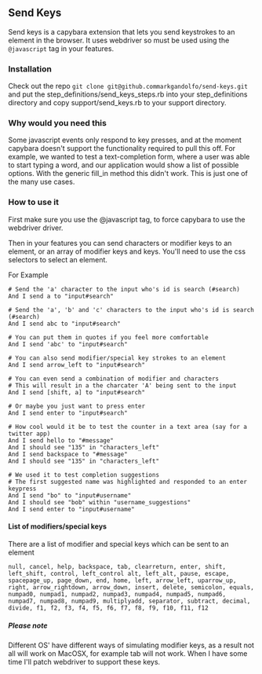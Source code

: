 ## Send Keys ##

Send keys is a capybara extension that lets you send keystrokes to an element in the browser. It uses webdriver so must be used using the `@javascript` tag in your features.

### Installation ###

Check out the repo `git clone git@github.commarkgandolfo/send-keys.git` and put the step_definitions/send_keys_steps.rb into your step_definitions directory and copy support/send_keys.rb to your support directory. 

### Why would you need this ###

Some javascript events only respond to key presses, and at the moment capybara doesn't support the functionality required to pull this off. For example, we wanted to test a text-completion form, where a user was able to start typing a word, and our application would show a list of possible options. With the generic fill_in method this didn't work. This is just one of the many use cases. 

### How to use it ###

First make sure you use the @javascript tag, to force capybara to use the webdriver driver. 

Then in your features you can send characters or modifier keys to an element, or an array of modifier keys and keys.
You'll need to use the css selectors to select an element. 

For Example

    # Send the 'a' character to the input who's id is search (#search)
    And I send a to "input#search"
    
    # Send the 'a', 'b' and 'c' characters to the input who's id is search (#search)
    And I send abc to "input#search"
    
    # You can put them in quotes if you feel more comfortable
    And I send 'abc' to "input#search"
    
    # You can also send modifier/special key strokes to an element
    And I send arrow_left to "input#search"
    
    # You can even send a combination of modifier and characters
    # This will result in a the charcater 'A' being sent to the input
    And I send [shift, a] to "input#search"
    
    # Or maybe you just want to press enter
    And I send enter to "input#search"

    # How cool would it be to test the counter in a text area (say for a twitter app)
    And I send hello to "#message"
    And I should see "135" in "characters_left"
    And I send backspace to "#message"
    And I should see "135" in "characters_left"
    
    # We used it to test completion suggestions
    # The first suggested name was highlighted and responded to an enter keypress
    And I send "bo" to "input#username"
    And I should see "bob" within "username_suggestions"
    And I send enter to "input#username"

#### List of modifiers/special keys ####

There are a list of modifier and special keys which can be sent to an element
    
`null, cancel, help, backspace, tab, clearreturn, enter, shift, left_shift, control, left_control alt, left_alt, pause, escape, spacepage_up, page_down, end, home, left, arrow_left, uparrow_up, right, arrow_rightdown, arrow_down, insert, delete, semicolon, equals, numpad0, numpad1, numpad2, numpad3, numpad4, numpad5, numpad6, numpad7, numpad8, numpad9, multiplyadd, separator, subtract, decimal, divide, f1, f2, f3, f4, f5, f6, f7, f8, f9, f10, f11, f12`

##### Please note #####

Different OS' have different ways of simulating modifier keys, as a result not all will work on MacOSX, for example tab will not work. When I have some time I'll patch webdriver to support these keys.